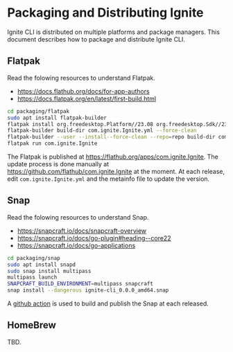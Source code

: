 # Packaging and Distributing Ignite

Ignite CLI is distributed on multiple platforms and package managers. This document describes how to package and distribute Ignite CLI.

## Flatpak

Read the folowing resources to understand Flatpak.

* <https://docs.flathub.org/docs/for-app-authors>
* <https://docs.flatpak.org/en/latest/first-build.html>

```bash
cd packaging/flatpak
sudo apt install flatpak-builder
flatpak install org.freedesktop.Platform//23.08 org.freedesktop.Sdk//23.08 org.freedesktop.Sdk.Extension.golang//23.08
flatpak-builder build-dir com.ignite.Ignite.yml --force-clean
flatpak-builder --user --install--force-clean --repo=repo build-dir com.ignite.Ignite.yml
flatpak run com.ignite.Ignite
```

The Flatpak is published at <https://flathub.org/apps/com.ignite.Ignite>.
The update process is done manually at <https://github.com/flathub/com.ignite.Ignite> at the moment. At each release, edit `com.ignite.Ignite.yml` and the metainfo file to update the version.

## Snap

Read the folowing resources to understand Snap.

* <https://snapcraft.io/docs/snapcraft-overview>
* <https://snapcraft.io/docs/go-plugin#heading--core22>
* <https://snapcraft.io/docs/go-applications>

```bash
cd packaging/snap
sudo apt install snapd
sudo snap install multipass
multipass launch
SNAPCRAFT_BUILD_ENVIRONMENT=multipass snapcraft
snap install --dangerous ignite-cli_0.0.0_amd64.snap
```

A [github action](../.github/workflows/release-binary.yml) is used to build and publish the Snap at each released.

## HomeBrew

TBD.
